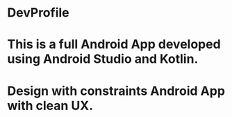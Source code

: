 # DevProfile
# This is a full Android App developed using Android Studio and Kotlin.
# Design with constraints Android App with clean UX.
